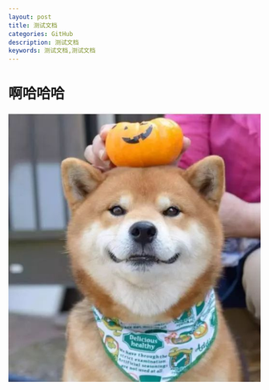 ```yaml
---
layout: post
title: 测试文档
categories: GitHub
description: 测试文档
keywords: 测试文档,测试文档
---
```


# 啊哈哈哈

![](/assets/img/picture.png)

